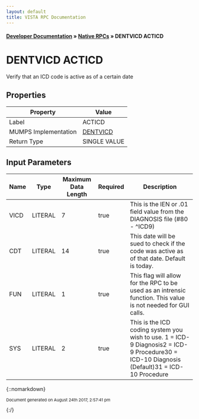 ```yaml
---
layout: default
title: VISTA RPC Documentation
---
```


#### [Developer Documentation](../index) &#187; [Native RPCs](TableOfContents) &#187; DENTVICD ACTICD<br/>
# DENTVICD ACTICD

Verify that an ICD code is active as of a certain date

## Properties

Property | Value
--- | ---
Label | ACTICD
MUMPS Implementation | [DENTVICD](http://code.osehra.org/dox/Routine_DENTVICD_source.html)
Return Type | SINGLE VALUE


## Input Parameters

Name | Type | Maximum Data Length | Required | Description
--- | --- | --- | --- | ---
VICD | LITERAL | 7 | true | This is the IEN or .01 field value from the DIAGNOSIS file (#80 - ^ICD9)
CDT | LITERAL | 14 | true | This date will be sued to check if the code was active as of that date. Default is today.
FUN | LITERAL | 1 | true | This flag will allow for the RPC to be used as an intrensic function. This value is not needed for GUI calls.
SYS | LITERAL | 2 | true | This is the ICD coding system you wish to use. 1  &#x3D; ICD-9 Diagnosis2  &#x3D; ICD-9 Procedure30 &#x3D; ICD-10 Diagnosis (Default)31 &#x3D; ICD-10 Procedure



{::nomarkdown} <br/><p style="font-size: 11px">Document generated on August 24th 2017, 2:57:41 pm</p>{:/}